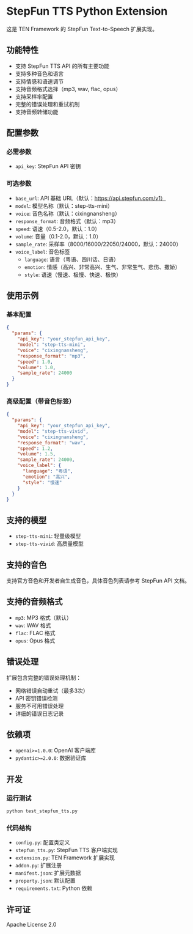 # StepFun TTS Python Extension

这是 TEN Framework 的 StepFun Text-to-Speech 扩展实现。

## 功能特性

- 支持 StepFun TTS API 的所有主要功能
- 支持多种音色和语言
- 支持情感和语速调节
- 支持音频格式选择（mp3, wav, flac, opus）
- 支持采样率配置
- 完整的错误处理和重试机制
- 支持音频转储功能

## 配置参数

### 必需参数

- `api_key`: StepFun API 密钥

### 可选参数

- `base_url`: API 基础 URL（默认：https://api.stepfun.com/v1）
- `model`: 模型名称（默认：step-tts-mini）
- `voice`: 音色名称（默认：cixingnansheng）
- `response_format`: 音频格式（默认：mp3）
- `speed`: 语速（0.5-2.0，默认：1.0）
- `volume`: 音量（0.1-2.0，默认：1.0）
- `sample_rate`: 采样率（8000/16000/22050/24000，默认：24000）
- `voice_label`: 音色标签
  - `language`: 语言（粤语、四川话、日语）
  - `emotion`: 情感（高兴、非常高兴、生气、非常生气、悲伤、撒娇）
  - `style`: 语速（慢速、极慢、快速、极快）

## 使用示例

### 基本配置

```json
{
  "params": {
    "api_key": "your_stepfun_api_key",
    "model": "step-tts-mini",
    "voice": "cixingnansheng",
    "response_format": "mp3",
    "speed": 1.0,
    "volume": 1.0,
    "sample_rate": 24000
  }
}
```

### 高级配置（带音色标签）

```json
{
  "params": {
    "api_key": "your_stepfun_api_key",
    "model": "step-tts-vivid",
    "voice": "cixingnansheng",
    "response_format": "wav",
    "speed": 1.2,
    "volume": 1.5,
    "sample_rate": 24000,
    "voice_label": {
      "language": "粤语",
      "emotion": "高兴",
      "style": "慢速"
    }
  }
}
```

## 支持的模型

- `step-tts-mini`: 轻量级模型
- `step-tts-vivid`: 高质量模型

## 支持的音色

支持官方音色和开发者自生成音色，具体音色列表请参考 StepFun API 文档。

## 支持的音频格式

- `mp3`: MP3 格式（默认）
- `wav`: WAV 格式
- `flac`: FLAC 格式
- `opus`: Opus 格式

## 错误处理

扩展包含完整的错误处理机制：

- 网络错误自动重试（最多3次）
- API 密钥错误检测
- 服务不可用错误处理
- 详细的错误日志记录

## 依赖项

- `openai>=1.0.0`: OpenAI 客户端库
- `pydantic>=2.0.0`: 数据验证库

## 开发

### 运行测试

```bash
python test_stepfun_tts.py
```

### 代码结构

- `config.py`: 配置类定义
- `stepfun_tts.py`: StepFun TTS 客户端实现
- `extension.py`: TEN Framework 扩展实现
- `addon.py`: 扩展注册
- `manifest.json`: 扩展元数据
- `property.json`: 默认配置
- `requirements.txt`: Python 依赖

## 许可证

Apache License 2.0




